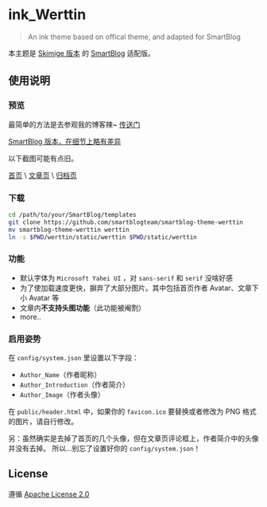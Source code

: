 # ink_Werttin

> An ink theme based on offical theme, and adapted for SmartBlog

本主题是 [Skimige 版本](https://github.com/Skimige/ink_Werttin) 的 [SmartBlog](https://github.com/qwe7002/SmartBlog) 适配版。
## 使用说明

### 预览

最简单的方法是去参观我的博客辣~ [传送门](http://ikevin.in)

[SmartBlog 版本，在细节上略有差异](https://www.tcdw.net/)

以下截图可能有点旧。

[首页](https://cloud.githubusercontent.com/assets/9017470/10266999/daf3a772-6ab1-11e5-9449-5bcc47eabbc7.gif) \ [文章页](https://cloud.githubusercontent.com/assets/9017470/10267001/06981ca0-6ab2-11e5-9f6e-ad007b3e66b6.gif) \ [归档页](https://cloud.githubusercontent.com/assets/9017470/10267003/26286408-6ab2-11e5-97b4-1cf25b14a98a.gif)

### 下载

```bash
cd /path/to/your/SmartBlog/templates
git clone https://github.com/smartblogteam/smartblog-theme-werttin
mv smartblog-theme-werttin werttin
ln -s $PWD/werttin/static/werttin $PWD/static/werttin
```

### 功能

 - 默认字体为 `Microsoft Yahei UI` ，对 `sans-serif` 和 `serif` 没啥好感
 - 为了使加载速度更快，摒弃了大部分图片。其中包括首页作者 Avatar、文章下小 Avatar 等
 - 文章内**不支持头图功能**（此功能被阉割）
 - more..

### 启用姿势

在 `config/system.json` 里设置以下字段：

 - `Author_Name`（作者昵称）
 - `Author_Introduction`（作者简介）
 - `Author_Image`（作者头像）

在 `public/header.html` 中，如果你的 `favicon.ico` 要替换或者修改为 PNG 格式的图片，请自行修改。

另：虽然确实是去掉了首页的几个头像，但在文章页评论框上，作者简介中的头像并没有去掉。
所以…别忘了设置好你的 `config/system.json`！

## License

遵循 [Apache License 2.0](https://github.com/Skimige/ink_Werttin/blob/master/LICENSE)
